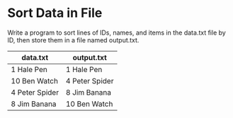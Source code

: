 # Sort Data in File
Write a program to sort lines of IDs, names, and items in the data.txt file by ID, then store them in a file named output.txt.

| data.txt | output.txt |
|----------|------------|
| 1 Hale Pen      | 1 Hale Pen |
| 10 Ben Watch    | 4 Peter Spider |
| 4 Peter Spider  | 8 Jim Banana |
| 8 Jim Banana    | 10 Ben Watch |
